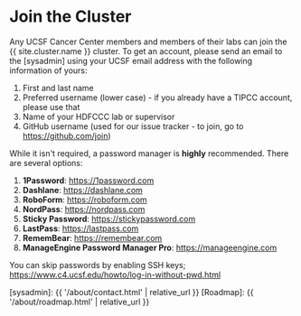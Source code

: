 # Join the Cluster

Any UCSF Cancer Center members and members of their labs can join the {{ site.cluster.name }} cluster.  To get an account, please send an email to the [sysadmin] using your UCSF email address with the following information of yours:

1. First and last name
2. Preferred username (lower case) - if you already have a TIPCC account, please use that
3. Name of your HDFCCC lab or supervisor
4. GitHub username (used for our issue tracker - to join, go to <https://github.com/join>)

While it isn't required, a password manager is **highly** recommended. There are several options:

1. **1Password**: <https://1password.com>
2. **Dashlane**: <https://dashlane.com>
3. **RoboForm**: <https://roboform.com>
4. **NordPass**: <https://nordpass.com>
5. **Sticky Password**: <https://stickypassword.com>
6. **LastPass**: <https://lastpass.com>
7. **RememBear**: <https://remembear.com>
8. **ManageEngine Password Manager Pro**: <https://manageengine.com>

You can skip passwords by enabling SSH keys; <https://www.c4.ucsf.edu/howto/log-in-without-pwd.html> 

[sysadmin]: {{ '/about/contact.html' | relative_url }}
[Roadmap]: {{ '/about/roadmap.html' | relative_url }}
